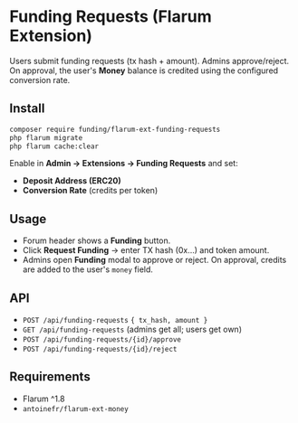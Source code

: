# Funding Requests (Flarum Extension)

Users submit funding requests (tx hash + amount). Admins approve/reject. On approval, the user's **Money** balance is credited using the configured conversion rate.

## Install
```bash
composer require funding/flarum-ext-funding-requests
php flarum migrate
php flarum cache:clear
```

Enable in **Admin → Extensions → Funding Requests** and set:
- **Deposit Address (ERC20)**
- **Conversion Rate** (credits per token)

## Usage
- Forum header shows a **Funding** button.
- Click **Request Funding** → enter TX hash (0x...) and token amount.
- Admins open **Funding** modal to approve or reject. On approval, credits are added to the user's `money` field.

## API
- `POST /api/funding-requests` `{ tx_hash, amount }`
- `GET /api/funding-requests` (admins get all; users get own)
- `POST /api/funding-requests/{id}/approve`
- `POST /api/funding-requests/{id}/reject`

## Requirements
- Flarum ^1.8
- `antoinefr/flarum-ext-money`
